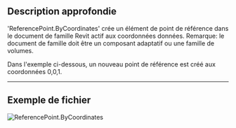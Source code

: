 ## Description approfondie
'ReferencePoint.ByCoordinates' crée un élément de point de référence dans le document de famille Revit actif aux coordonnées données. Remarque: le document de famille doit être un composant adaptatif ou une famille de volumes.

Dans l'exemple ci-dessous, un nouveau point de référence est créé aux coordonnées 0,0,1.
___
## Exemple de fichier

![ReferencePoint.ByCoordinates](./Revit.Elements.ReferencePoint.ByCoordinates_img.jpg)
